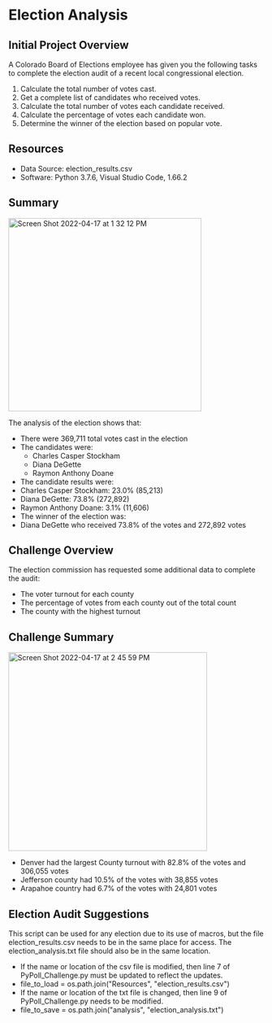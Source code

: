 # Election Analysis

## Initial Project Overview
A Colorado Board of Elections employee has given you the following tasks to complete the election audit of 
a recent local congressional election.

1. Calculate the total number of votes cast.
2. Get a complete list of candidates who received votes.
3. Calculate the total number of votes each candidate received.
4. Calculate the percentage of votes each candidate won.
5. Determine the winner of the election based on popular vote.

## Resources
- Data Source: election_results.csv
- Software: Python 3.7.6, Visual Studio Code, 1.66.2

## Summary 
<img width="380" alt="Screen Shot 2022-04-17 at 1 32 12 PM" src="https://user-images.githubusercontent.com/95447175/163731155-33ffe26d-c810-45d6-bf7f-222c38bedd52.png">

The analysis of the election shows that:
- There were 369,711 total votes cast in the election
- The candidates were:
  - Charles Casper Stockham
  - Diana DeGette
  - Raymon Anthony Doane
- The candidate results were:
 - Charles Casper Stockham: 23.0% (85,213)
 - Diana DeGette: 73.8% (272,892)
 - Raymon Anthony Doane: 3.1% (11,606)
- The winner of the election was:
 - Diana DeGette who received 73.8% of the votes and 272,892 votes 

## Challenge Overview
The election commission has requested some additional data to complete the audit:
- The voter turnout for each county
- The percentage of votes from each county out of the total count
- The county with the highest turnout

## Challenge Summary
<img width="391" alt="Screen Shot 2022-04-17 at 2 45 59 PM" src="https://user-images.githubusercontent.com/95447175/163733462-4d83c15f-a5ae-4179-8191-e284a84a5f24.png">

- Denver had the largest County turnout with 82.8% of the votes and 306,055 votes
- Jefferson county had 10.5% of the votes with 38,855 votes
- Arapahoe country had 6.7% of the votes with 24,801 votes

## Election Audit Suggestions
This script can be used for any election due to its use of macros, but the file election_results.csv needs to be in the same place for access. The election_analysis.txt file should also be in the same location. 
- If the name or location of the csv file is modified, then line 7 of PyPoll_Challenge.py must be updated to reflect the updates.
 - file_to_load = os.path.join("Resources", "election_results.csv")
- If the name or location of the txt file is changed, then line 9 of PyPoll_Challenge.py needs to be modified. 
 - file_to_save = os.path.join("analysis", "election_analysis.txt")



